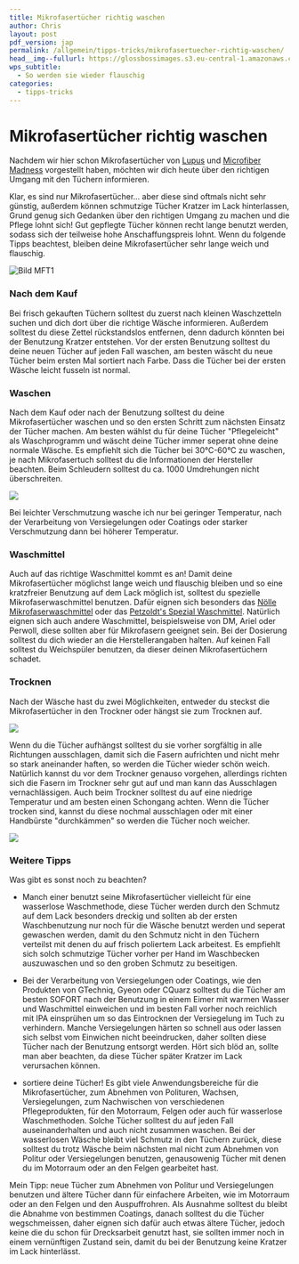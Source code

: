 ```yaml
---
title: Mikrofasertücher richtig waschen
author: Chris
layout: post
pdf_version: jap
permalink: /allgemein/tipps-tricks/mikrofasertuecher-richtig-waschen/
head__img--fullurl: https://glossbossimages.s3.eu-central-1.amazonaws.com/criz/mft-waschen/DSC_0001-2.jpg
wps_subtitle:
  - So werden sie wieder flauschig
categories:
  - tipps-tricks
---
```


# Mikrofasertücher richtig waschen

Nachdem wir hier schon Mikrofasertücher von [Lupus](http://glossboss.de/produkttest/test-mikrofasertuecher-von-lupus/) und [Microfiber Madness](http://glossboss.de/produkttest/im-test-4-microfiber-madness-tuecher/) vorgestellt haben, möchten wir dich heute über den richtigen Umgang mit den Tüchern informieren. 

Klar, es sind nur Mikrofasertücher... aber diese sind oftmals nicht sehr günstig, außerdem können schmutzige Tücher Kratzer im Lack hinterlassen, Grund genug sich Gedanken über den richtigen Umgang zu machen und die Pflege lohnt sich! Gut gepflegte Tücher können recht lange benutzt werden, sodass sich der teilweise hohe Anschaffungspreis lohnt.
Wenn du folgende Tipps beachtest, bleiben deine Mikrofasertücher sehr lange weich und flauschig. 

![Bild MFT1](https://glossbossimages.s3.eu-central-1.amazonaws.com/criz/mft-waschen/DSC_0001-2.jpg)

### Nach dem Kauf

Bei frisch gekauften Tüchern solltest du zuerst nach kleinen Waschzetteln suchen und dich dort über die richtige Wäsche informieren. Außerdem solltest du diese Zettel rückstandslos entfernen, denn dadurch könnten bei der Benutzung Kratzer entstehen.
Vor der ersten Benutzung solltest du deine neuen Tücher auf jeden Fall waschen, am besten wäscht du neue Tücher beim ersten Mal sortiert nach Farbe. Dass die Tücher bei der ersten Wäsche leicht fusseln ist normal.

### Waschen

Nach dem Kauf oder nach der Benutzung solltest du deine Mikrofasertücher waschen und so den ersten Schritt zum nächsten Einsatz der Tücher machen.
Am besten wählst du für deine Tücher "Pflegeleicht" als Waschprogramm und wäscht deine Tücher immer seperat ohne deine normale Wäsche.
Es empfiehlt sich die Tücher bei 30°C-60°C zu waschen, je nach Mikrofasertuch solltest du die Informationen der Hersteller beachten.
Beim Schleudern solltest du ca. 1000 Umdrehungen nicht überschreiten.

![](https://glossbossimages.s3.eu-central-1.amazonaws.com/criz/mft-waschen/DSC_0023.jpg)

Bei leichter Verschmutzung wasche ich nur bei geringer Temperatur, nach der Verarbeitung von Versiegelungen oder Coatings oder starker Verschmutzung dann bei höherer Temperatur. 

### Waschmittel

Auch auf das richtige Waschmittel kommt es an! Damit deine Mikrofasertücher möglichst lange weich und flauschig bleiben und so eine kratzfreier Benutzung auf dem Lack möglich ist, solltest du spezielle Mikrofaserwaschmittel benutzen. Dafür eignen sich besonders das [Nölle Mikrofaserwaschmittel](http://www.lupus-autopflege.de/Noelle-Microfaser-Rein-Spezial-Vollwaschmittel-1L) oder das [Petzoldt's Spezial Waschmittel](http://www.petzoldts.de/shop/Petzoldts-Spezial-Waschmittel-fuer-Microfaser-Poliertuecher-p-2146.html). Natürlich eignen sich auch andere Waschmittel, beispielsweise von DM, Ariel oder Perwoll, diese sollten aber für Mikrofasern geeignet sein.
Bei der Dosierung solltest du dich wieder an die Herstellerangaben halten.
Auf keinen Fall solltest du Weichspüler benutzen, da dieser deinen Mikrofasertüchern schadet. 

### Trocknen

Nach der Wäsche hast du zwei Möglichkeiten, entweder du steckst die Mikrofasertücher in den Trockner oder hängst sie zum Trocknen auf.

![](https://glossbossimages.s3.eu-central-1.amazonaws.com/criz/mft-waschen/DSC_0024.jpg)

Wenn du die Tücher aufhängst solltest du sie vorher sorgfältig in alle Richtungen ausschlagen, damit sich die Fasern aufrichten und nicht mehr so stark aneinander haften, so werden die Tücher wieder schön weich. Natürlich kannst du vor dem Trockner genauso vorgehen, allerdings richten sich die Fasern im Trockner sehr gut auf und man kann das Ausschlagen vernachlässigen. Auch beim Trockner solltest du auf eine niedrige Temperatur und am besten einen Schongang achten.
Wenn die Tücher trocken sind, kannst du diese nochmal ausschlagen oder mit einer Handbürste "durchkämmen" so werden die Tücher noch weicher.

![](https://glossbossimages.s3.eu-central-1.amazonaws.com/criz/mft-waschen/DSC_0026.jpg)

### Weitere Tipps

Was gibt es sonst noch zu beachten?

- Manch einer benutzt seine Mikrofasertücher vielleicht für eine wasserlose Waschmethode, diese Tücher werden durch den Schmutz auf dem Lack besonders dreckig und sollten ab der ersten Waschbenutzung nur noch für die Wäsche benutzt werden und seperat gewaschen werden, damit du den Schmutz nicht in den Tüchern verteilst mit denen du auf frisch poliertem Lack arbeitest.
Es empfiehlt sich solch schmutzige Tücher vorher per Hand im Waschbecken auszuwaschen und so den groben Schmutz zu beseitigen.

- Bei der Verarbeitung von Versiegelungen oder Coatings, wie den Produkten von GTechniq, Gyeon oder CQuarz solltest du die Tücher am besten SOFORT nach der Benutzung in einem Eimer mit warmen Wasser und Waschmittel einweichen und im besten Fall vorher noch reichlich mit IPA einsprühen um so das Eintrocknen der Versiegelung im Tuch zu verhindern. Manche Versiegelungen härten so schnell aus oder lassen sich selbst vom Einwichen nicht beeindrucken, daher sollten diese Tücher nach der Benutzung entsorgt werden. Hört sich blöd an, sollte man aber beachten, da diese Tücher später Kratzer im Lack verursachen können. 

- sortiere deine Tücher! Es gibt viele Anwendungsbereiche für die Mikrofasertücher, zum Abnehmen von Polituren, Wachsen, Versiegelungen, zum Nachwischen von verschiedenen Pflegeprodukten, für den Motorraum, Felgen oder auch für wasserlose Waschmethoden. Solche Tücher solltest du auf jeden Fall auseinanderhalten und auch nicht zusammen waschen. Bei der wasserlosen Wäsche bleibt viel Schmutz in den Tüchern zurück, diese solltest du trotz Wäsche beim nächsten mal nicht zum Abnehmen von Politur oder Versiegelungen benutzen, genausowenig Tücher mit denen du im Motorraum oder an den Felgen gearbeitet hast. 

Mein Tipp: neue Tücher zum Abnehmen von Politur und Versiegelungen benutzen und ältere Tücher dann für einfachere Arbeiten, wie im Motorraum oder an den Felgen und den Auspuffrohren. Als Ausnahme solltest du bleibt die Abnahme von bestimmen Coatings, danach solltest du die Tücher wegschmeissen, daher eignen sich dafür auch etwas ältere Tücher, jedoch keine die du schon für Drecksarbeit genutzt hast, sie sollten immer noch in einem vernünftigen Zustand sein, damit du bei der Benutzung keine Kratzer im Lack hinterlässt.
